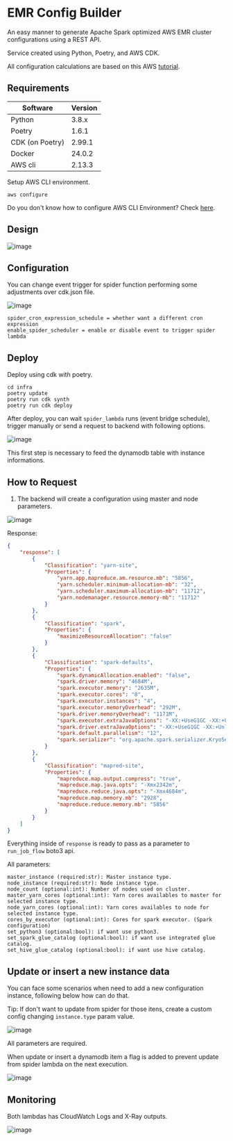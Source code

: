 # EMR Config Builder

An easy manner to generate Apache Spark optimized AWS EMR cluster configurations using a REST API.

Service created using Python, Poetry, and AWS CDK.

All configuration calculations are based on this AWS [tutorial](https://aws.github.io/aws-emr-best-practices/). 


## Requirements

| **Software**    | **Version** |
|-----------------|-------------|
| Python          | 3.8.x       |
| Poetry          | 1.6.1       |
| CDK (on Poetry) | 2.99.1      |
| Docker          | 24.0.2      |
| AWS cli         | 2.13.3      |


Setup AWS CLI environment.
```
aws configure
```
Do you don't know how to configure AWS CLI Environment? Check [here](https://docs.aws.amazon.com/cli/latest/userguide/cli-chap-configure.html).

## Design
![image](./assets/design/emr_config_builder.png)

## Configuration

You can change event trigger for spider function performing some adjustments over cdk.json file.

![image](./assets/cdk-variables.png)

    spider_cron_expression_schedule = whether want a different cron expression 
    enable_spider_scheduler = enable or disable event to trigger spider lambda 

## Deploy

Deploy using cdk with poetry.
```
cd infra
poetry update
poetry run cdk synth
poetry run cdk deploy
```

After deploy, you can wait `spider_lambda` runs (event bridge schedule), trigger manually or send a request to backend with following options.

![image](./assets/request-example2.png)

This first step is necessary to feed the dynamodb table with instance informations.

## How to Request 

1. The backend will create a configuration using master and node parameters. 

![image](./assets/request-example1.png)

Response:

```json
{
    "response": [
        {
            "Classification": "yarn-site",
            "Properties": {
                "yarn.app.mapreduce.am.resource.mb": "5856",
                "yarn.scheduler.minimum-allocation-mb": "32",
                "yarn.scheduler.maximum-allocation-mb": "11712",
                "yarn.nodemanager.resource.memory-mb": "11712"
            }
        },
        {
            "Classification": "spark",
            "Properties": {
                "maximizeResourceAllocation": "false"
            }
        },
        {
            "Classification": "spark-defaults",
            "Properties": {
                "spark.dynamicAllocation.enabled": "false",
                "spark.driver.memory": "4684M",
                "spark.executor.memory": "2635M",
                "spark.executor.cores": "8",
                "spark.executor.instances": "4",
                "spark.executor.memoryOverhead": "292M",
                "spark.driver.memoryOverhead": "1171M",
                "spark.executor.extraJavaOptions": "-XX:+UseG1GC -XX:+UnlockDiagnosticVMOptions -XX:+G1SummarizeConcMark -XX:InitiatingHeapOccupancyPercent=35 -verbose:gc -XX:+PrintGCDetails -XX:+PrintGCDateStamps -XX:OnOutOfMemoryError='kill -9 %p'",
                "spark.driver.extraJavaOptions": "-XX:+UseG1GC -XX:+UnlockDiagnosticVMOptions -XX:+G1SummarizeConcMark -XX:InitiatingHeapOccupancyPercent=35 -verbose:gc -XX:+PrintGCDetails -XX:+PrintGCDateStamps -XX:OnOutOfMemoryError='kill -9 %p'",
                "spark.default.parallelism": "12",
                "spark.serializer": "org.apache.spark.serializer.KryoSerializer"
            }
        },
        {
            "Classification": "mapred-site",
            "Properties": {
                "mapreduce.map.output.compress": "true",
                "mapreduce.map.java.opts": "-Xmx2342m",
                "mapreduce.reduce.java.opts": "-Xmx4684m",
                "mapreduce.map.memory.mb": "2928",
                "mapreduce.reduce.memory.mb": "5856"
            }
        }
    ]
}
```

Everything inside of `response` is ready to pass as a parameter to `run_job_flow` boto3 api.

All parameters:

    master_instance (required:str): Master instance type.
    node_instance (required:str): Node instance type.
    node_count (optional:int): Number of nodes used on cluster.
    master_yarn_cores (optional:int): Yarn cores availables to master for selected instance type.
    node_yarn_cores (optional:int): Yarn cores availables to node for selected instance type.
    cores_by_executor (optional:int): Cores for spark executor. (Spark configuration) 
    set_python3 (optional:bool): if want use python3.
    set_spark_glue_catalog (optional:bool): if want use integrated glue catalog.
    set_hive_glue_catalog (optional:bool): if want use hive catalog.

## Update or insert a new instance data

You can face some scenarios when need to add a new configuration instance, following below how can do that.

Tip: If don't want to update from spider for those itens, create a custom config changing `instance.type` param value. 

![image](./assets/request-example3.png)

All parameters are required.

When update or insert a dynamodb item a flag is added to prevent update from spider lambda on the next execution.

![image](./assets/dynamodb-record1.png)

## Monitoring

Both lambdas has CloudWatch Logs and X-Ray outputs.

![image](./assets/xray-spider-output.png)
